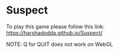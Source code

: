 # Suspect
To play this game please follow this link:
https://harshadodda.github.io/Suspect/

NOTE: Q for QUIT does not work on WebGL
